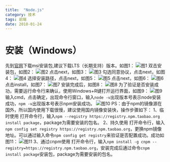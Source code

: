 ```yaml
---
title:  "Node.js"
category: 技术
tags: 前端
date: 2018-01-24
---
```

# 安装（Windows）
先到[官网](https://nodejs.org/en/)下载msi安装包,建议下载LTS（长期支持）版本。如图1：
![图1](../../img/2018/1-25-1.png)
双击安装包，如图2：
![图2](../../img/2018/1-25-2.png)
点击next，如图3：
![图3](../../img/2018/1-25-3.png)
勾选同意协议，点击next，如图4：
![图4](../../img/2018/1-25-4.png)
选择安装路径，点击next，如图5：
![图5](../../img/2018/1-25-5.png)
点击next，如图6：
![图6](../../img/2018/1-25-6.png)
点击install，如图7：
![图7](../../img/2018/1-25-7.png)
安装完成后，如图8：
![图8](../../img/2018/1-25-8.png)
为了验证是否安装成功，需要运行命令行来确认，使用Windows+R键打开运行界面，如图9：
![图9](../../img/2018/1-25-9.png)
输入cmd，点击确定，出现命令行窗口，输入`node -v`出现版本号表示node安装成功，`npm -v`出现版本号表示npm安装成功。
![图10](../../img/2018/1-25-10.png)
PS：由于npm的镜像源在国外，所以国内使用下载很慢，建议使用国内镜像安装快，操作步骤如下：
1、临时使用
打开命令行，输入`npm --registry https://registry.npm.taobao.org install package`，package为需要安装的包名。
2、持久使用
打开命令行，输入`npm config set registry https://registry.npm.taobao.org`，更换npm镜像地址。可以通过输入命令`npm config get registry`来验证是否配置成功。成功如图11：
![图11](../../img/2018/1-25-11.png)
3、通过cnpm使用
打开命令行，输入`npm install -g cnpm --registry=https://registry.npm.taobao.org`，安装完成后通过命令`cnpm install package`安装包，package为需要安装的包名。





